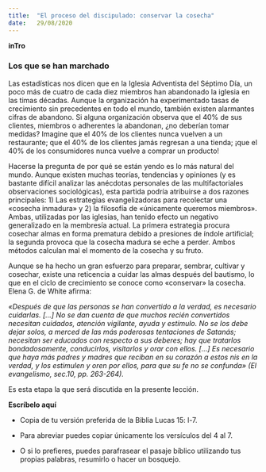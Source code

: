 ```yaml
---
title:  "El proceso del discipulado: conservar la cosecha"
date:   29/08/2020
---
```


**inTro**

### Los que se han marchado

Las estadísticas nos dicen que en la Iglesia Adventista del Séptimo Día, un poco más de cuatro de cada diez miembros han abandonado la iglesia en las timas décadas. Aunque la organización ha experimentado tasas de crecimiento sin precedentes en todo el mundo, también existen alarmantes cifras de abandono. Si alguna organización observa que el 40% de sus clientes, miembros o adherentes la abandonan, ¿no deberían tomar medidas? Imagine que el 40% de los clientes nunca vuelven a un restaurante; que el 40% de los clientes jamás regresan a una tienda; ¡que el 40% de los consumidores nunca vuelve a comprar un producto!

Hacerse la pregunta de por qué se están yendo es lo más natural del mundo. Aunque existen muchas teorías, tendencias y opiniones (y es bastante difícil analizar las anécdotas personales de las multifactoriales observaciones sociológicas), esta partida podría atribuirse a dos razones principales: 1) Las estrategias evangelizadoras para recolectar una «cosecha inmadura» y 2) la filosofía de «únicamente queremos miembros». Ambas, utilizadas por las iglesias, han tenido efecto un negativo generalizado en la membresía actual. La primera estrategia procura cosechar almas en forma prematura debido a presiones de índole artificial; la segunda provoca que la cosecha madura se eche a perder. Ambos métodos calculan mal el momento de la cosecha y su fruto.

Aunque se ha hecho un gran esfuerzo para preparar, sembrar, cultivar y cosechar, existe una reticencia a cuidar las almas después del bautismo, lo que en el ciclo de crecimiento se conoce como «conservar» la cosecha. Elena G. de White afirma:

_«Después de que las personas se han convertido a la verdad, es necesario cuidarlas. [...] No se dan cuenta de que muchos recién convertidos necesitan cuidados, atención vigilante, ayuda y estímulo. No se los debe dejar solos, a merced de las más poderosas tentaciones de Satanás; necesitan ser educados con respecto a sus deberes; hay que tratarlos bondadosamente, conducirlos, visitarlos y orar con ellos. [...] Es necesario que haya más padres y madres que reciban en su corazón a estos nis en la verdad, y los estimulen y oren por ellos, para que su fe no se confunda» (El evangelismo, sec.10, pp. 263-264)._

Es esta etapa la que será discutida en la presente lección.

**Escríbelo aquí**

- Copia de tu versión preferida de la Biblia Lucas 15: l-7.

- Para abreviar puedes copiar únicamente los versículos del 4 al 7.

- O si lo prefieres, puedes parafrasear el pasaje bíblico utilizando tus propias palabras, resumirlo o hacer un bosquejo.
